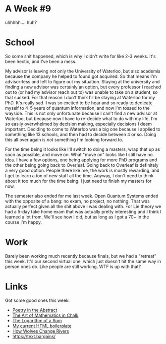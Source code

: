 # A Week #9

uhhhhh.... huh?

# School

So some shit happened, which is why I didn't write for like 2-3 weeks. It's been hectic, and I've been a mess.

My advisor is leaving not only the University of Waterloo, but also academia because the company he helped to found got acquired. So that means I'm advisor-less and left to figure out my situation. Staying at the university and finding a new advisor was certainly an option, but every professor I reached out to (or had my advisor reach out to) was unable to take on a student, so that sucked. For that reason I don't think I'll be staying at Waterloo for my PhD. It's really sad. I was so excited to be hear and so ready to dedicate myself to 4-5 years of quantum information, and now I'm tossed to the wayside. This is not only unfortunate because I can't find a new advisor at Waterloo, but because now I have to re-decide what to do with my life. I'm _so_ easily overwhelmed by decision making, especially decisions I deem important. Deciding to come to Waterloo was a big one because I applied to something like 13 schools, and then had to decide between 4 or so. Doing this all over again is _not_ something I'm looking forward to.

For the time being it looks like I'll switch to doing a masters, wrap that up as soon as possible, and move on. What "move on" looks like I still have no idea. I have a few options, one being applying for more PhD programs and the other being going back to Overleaf. Going back to Overleaf is definitely a very good option. People there like me, the work is mostly rewarding, and I get to learn a ton of new stuff all the time. Anyway, I don't need to think about it too much for the time being. I just need to finish my masters for now.

The semester also ended for me last week. Open Quantum Systems ended with the opposite of a bang: no exam, no project, no nothing. That was actually perfect given all the shit above I was dealing with. For Lie theory we had a 5-day take home exam that was actually pretty interesting and I think I learned a lot from. We'll see how I did, but as long as I got a 70+ in the course I'm happy.

# Work

Barely been working much recently because finals, but we had a "retreat" this week. It's our second virtual one, which just doesn't hit the same way in person ones do. Like people are still working. WTF is up with that?

# Links

Got some good ones this week.
- [Poetry in the Abstract](https://theamericanscholar.org/poetry-in-the-abstract/)
- [The Art of Mathematics in Chalk](https://www.scientificamerican.com/article/the-art-of-mathematics-in-chalk/)
- [The Logarithm of a Sum](https://cdsmithus.medium.com/the-logarithm-of-a-sum-69dd76199790)
- [My current HTML boilerplate](https://www.matuzo.at/blog/html-boilerplate/)
- [How Wolves Change Rivers](https://yewtu.be/watch?v=ysa5OBhXz-Q)
- https://text.bargains/
